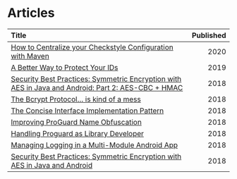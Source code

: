 # Articles

|Title |Published|
|:---|---:|
| [How to Centralize your Checkstyle Configuration with Maven](/articles/How-to-Centralize-your-Checkstyle-Configuration-with-Maven) | 2020 |
| [A Better Way to Protect Your IDs](/articles/A-Better-Way-to-Protect-Your-IDs) | 2019 |
| [Security Best Practices: Symmetric Encryption with AES in Java and Android: Part 2: AES-CBC + HMAC](/articles/Security-Best-Practices_-Symmetric-Encryption-with-AES-in-Java-and-Android_-Part-2_-AES-CBC-+-HMAC) | 2018 |
| [The Bcrypt Protocol… is kind of a mess](/articles/The-Bcrypt-Protocol_-is-kind-of-a-mess) | 2018 |
| [The Concise Interface Implementation Pattern](/articles/The-Concise-Interface-Implementation-Pattern) | 2018 |
| [Improving ProGuard Name Obfuscation](/articles/Improving-ProGuard-Name-Obfuscation) | 2018 |
| [Handling Proguard as Library Developer](/articles/Handling-Proguard-as-Library-Developer) | 2018 |
| [Managing Logging in a Multi-Module Android App](/articles/Managing-Logging-in-a-Multi-Module-Android-App) | 2018 |
| [Security Best Practices: Symmetric Encryption with AES in Java and Android](/articles/Security-Best-Practices_-Symmetric-Encryption-with-AES-in-Java-and-Android) | 2018 |